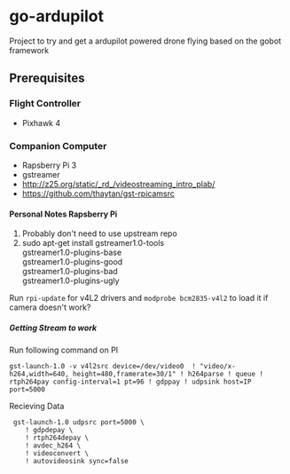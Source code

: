 # go-ardupilot

Project to try and get a ardupilot powered drone flying based on the gobot framework


## Prerequisites

### Flight Controller
- Pixhawk 4

### Companion Computer
- Rapsberry Pi 3
- gstreamer
- http://z25.org/static/_rd_/videostreaming_intro_plab/
- https://github.com/thaytan/gst-rpicamsrc


#### Personal Notes Rapsberry Pi
1. Probably don't need to use upstream repo
2. sudo apt-get install gstreamer1.0-tools \
  gstreamer1.0-plugins-base \
  gstreamer1.0-plugins-good \
  gstreamer1.0-plugins-bad \
  gstreamer1.0-plugins-ugly


Run ```rpi-update``` for v4L2 drivers and ```modprobe bcm2835-v4l2``` to load it if camera doesn't work?


##### Getting Stream to work

Run following command on PI
```
gst-launch-1.0 -v v4l2src device=/dev/video0  ! "video/x-h264,width=640, height=480,framerate=30/1" ! h264parse ! queue ! rtph264pay config-interval=1 pt=96 ! gdppay ! udpsink host=IP port=5000

```

Recieving Data
```
 gst-launch-1.0 udpsrc port=5000 \                                                                                                
    ! gdpdepay \
    ! rtph264depay \
    ! avdec_h264 \
    ! videoconvert \
    ! autovideosink sync=false

```